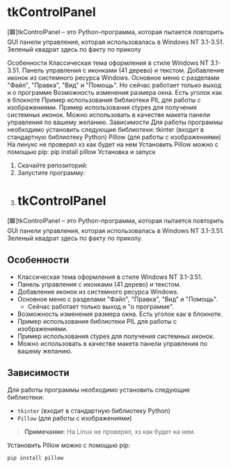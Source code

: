 # tkControlPanel
[🟩]tkControlPanel – это Python-программа, которая пытается повторить GUI панели управления, которая использовалась в Windows NT 3.1-3.51. 
Зеленый квадрат здесь по факту по приколу

Особенности
Классическая тема оформления в стиле Windows NT 3.1-3.51.
Панель управления с иконками (41 дерево) и текстом.
Добавление иконок из системного ресурса Windows.
Основное меню с разделами "Файл", "Правка", "Вид" и "Помощь". Но сейчас работает только выход и о программе
Возможность изменения размера окна. Есть уголок как в блокноте
Пример использования библиотеки PIL для работы с изображениями.
Пример использования ctypes для получения системных иконок.
Можно использовать в качестве макета панели управления по вашему желанию. 
Зависимости
Для работы программы необходимо установить следующие библиотеки:
tkinter (входит в стандартную библиотеку Python)
Pillow (для работы с изображениями)
На линукс не проверял хз как будет на нем
Установить Pillow можно с помощью pip:
pip install pillow
Установка и запуск
1. Скачайте репозиторий:
2. Запустите программу:
3. # tkControlPanel

[🟩]tkControlPanel – это Python-программа, которая пытается повторить GUI панели управления, которая использовалась в Windows NT 3.1-3.51.  
Зеленый квадрат здесь по факту по приколу.

## Особенности

- Классическая тема оформления в стиле Windows NT 3.1-3.51.
- Панель управления с иконками (41 дерево) и текстом.
- Добавление иконок из системного ресурса Windows.
- Основное меню с разделами "Файл", "Правка", "Вид" и "Помощь". 
  - Сейчас работает только выход и "о программе".
- Возможность изменения размера окна. Есть уголок как в блокноте.
- Пример использования библиотеки PIL для работы с изображениями.
- Пример использования ctypes для получения системных иконок.
- Можно использовать в качестве макета панели управления по вашему желанию.

## Зависимости

Для работы программы необходимо установить следующие библиотеки:

- `tkinter` (входит в стандартную библиотеку Python)
- `Pillow` (для работы с изображениями)

> **Примечание**: На Linux не проверял, хз как будет на нем.

Установить Pillow можно с помощью pip:

```sh
pip install pillow

